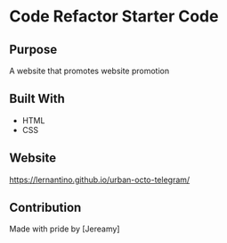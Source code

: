 # Code Refactor Starter Code

## Purpose
A website that promotes website promotion

## Built With
* HTML
* CSS

## Website
https://lernantino.github.io/urban-octo-telegram/

## Contribution
Made with pride by [Jereamy]